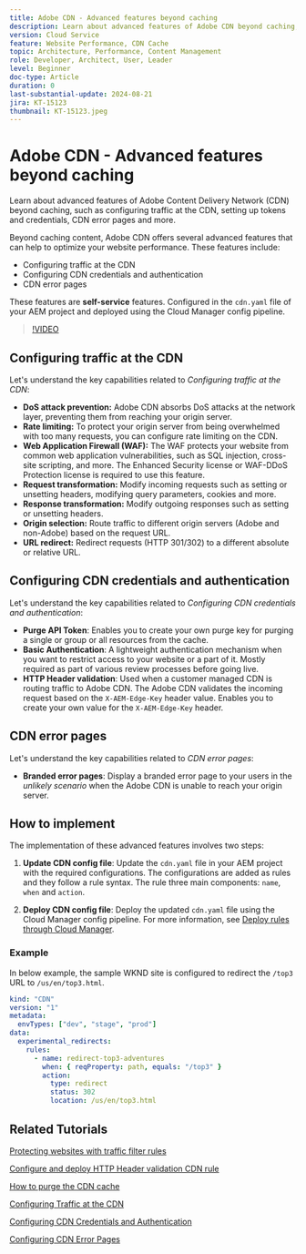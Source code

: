 ```yaml
---
title: Adobe CDN - Advanced features beyond caching
description: Learn about advanced features of Adobe CDN beyond caching, such as configuring traffic at the CDN, setting up tokens and credentials, CDN error pages and more.
version: Cloud Service
feature: Website Performance, CDN Cache
topic: Architecture, Performance, Content Management
role: Developer, Architect, User, Leader
level: Beginner
doc-type: Article
duration: 0
last-substantial-update: 2024-08-21
jira: KT-15123
thumbnail: KT-15123.jpeg
---
```


# Adobe CDN - Advanced features beyond caching

Learn about advanced features of Adobe Content Delivery Network (CDN) beyond caching, such as configuring traffic at the CDN, setting up tokens and credentials, CDN error pages and more.

Beyond caching content, Adobe CDN offers several advanced features that can help to optimize your website performance. These features include:

- Configuring traffic at the CDN
- Configuring CDN credentials and authentication
- CDN error pages

These features are **self-service** features. Configured in the `cdn.yaml` file of your AEM project and deployed using the Cloud Manager config pipeline.

>[!VIDEO](https://video.tv.adobe.com/v/3433104?quality=12&learn=on)

## Configuring traffic at the CDN

Let's understand the key capabilities related to _Configuring traffic at the CDN_:

- **DoS attack prevention:** Adobe CDN absorbs DoS attacks at the network layer, preventing them from reaching your origin server.
- **Rate limiting:** To protect your origin server from being overwhelmed with too many requests, you can configure rate limiting on the CDN.
- **Web Application Firewall (WAF):** The WAF protects your website from common web application vulnerabilities, such as SQL injection, cross-site scripting, and more. The Enhanced Security license or WAF-DDoS Protection license is required to use this feature.
- **Request transformation:** Modify incoming requests such as setting or unsetting headers, modifying query parameters, cookies and more.
- **Response transformation:** Modify outgoing responses such as setting or unsetting headers.
- **Origin selection:** Route traffic to different origin servers (Adobe and non-Adobe) based on the request URL.
- **URL redirect:** Redirect requests (HTTP 301/302) to a different absolute or relative URL.

## Configuring CDN credentials and authentication

Let's understand the key capabilities related to _Configuring CDN credentials and authentication_:

- **Purge API Token**: Enables you to create your own purge key for purging a single or group or all resources from the cache.
- **Basic Authentication**: A lightweight authentication mechanism when you want to restrict access to your website or a part of it. Mostly required as part of various review processes before going live.
- **HTTP Header validation**: Used when a customer managed CDN is routing traffic to Adobe CDN. The Adobe CDN validates the incoming request based on the `X-AEM-Edge-Key` header value. Enables you to create your own value for the `X-AEM-Edge-Key` header.

## CDN error pages

Let's understand the key capabilities related to _CDN error pages_:

- **Branded error pages**: Display a branded error page to your users in the _unlikely scenario_ when the Adobe CDN is unable to reach your origin server.

## How to implement

The implementation of these advanced features involves two steps:

1. **Update CDN config file**: Update the `cdn.yaml` file in your AEM project with the required configurations. The configurations are added as rules and they follow a rule syntax. The rule three main components: `name`, `when` and `action`.

2. **Deploy CDN config file**: Deploy the updated `cdn.yaml` file using the Cloud Manager config pipeline. For more information, see [Deploy rules through Cloud Manager](https://experienceleague.adobe.com/en/docs/experience-manager-learn/cloud-service/security/traffic-filter-and-waf-rules/how-to-setup#deploy-rules-through-cloud-manager).

### Example

In below example, the sample WKND site is configured to redirect the `/top3` URL to `/us/en/top3.html`.

```yaml
kind: "CDN"
version: "1"
metadata:
  envTypes: ["dev", "stage", "prod"]
data:
  experimental_redirects:
    rules:
      - name: redirect-top3-adventures
        when: { reqProperty: path, equals: "/top3" }
        action:
          type: redirect
          status: 302
          location: /us/en/top3.html
```

## Related Tutorials

[Protecting websites with traffic filter rules](https://experienceleague.adobe.com/en/docs/experience-manager-learn/cloud-service/security/traffic-filter-and-waf-rules/overview)

[Configure and deploy HTTP Header validation CDN rule](https://experienceleague.adobe.com/en/docs/experience-manager-learn/cloud-service/content-delivery/custom-domain-names-with-customer-managed-cdn#configure-and-deploy-http-header-validation-cdn-rule)

[How to purge the CDN cache](https://experienceleague.adobe.com/en/docs/experience-manager-learn/cloud-service/caching/how-to/purge-cache)

[Configuring Traffic at the CDN](https://experienceleague.adobe.com/en/docs/experience-manager-cloud-service/content/implementing/content-delivery/cdn-configuring-traffic#client-side-redirectors)

[Configuring CDN Credentials and Authentication](https://experienceleague.adobe.com/en/docs/experience-manager-cloud-service/content/implementing/content-delivery/cdn-credentials-authentication)

[Configuring CDN Error Pages](https://experienceleague.adobe.com/en/docs/experience-manager-cloud-service/content/implementing/content-delivery/cdn-error-pages)
